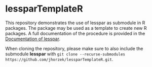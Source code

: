 # lessparTemplateR

This repository demonstrates the use of lesspar as submodule in R packages. The package may be used as a template to create new R packages. 
A full documentation of the procedure is provided in the [Documentation of lesspar](https://jhorzek.github.io/lesspar/).

When cloning the repository, please make sure to also include the submodule **lesspar** with `git clone --recurse-submodules https://github.com/jhorzek/lessparTemplateR.git`.
